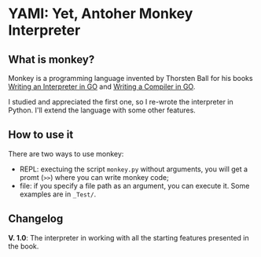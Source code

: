 # YAMI: Yet, Antoher Monkey Interpreter

## What is monkey?

Monkey is a programming language invented by Thorsten Ball for his books [Writing an Interpreter in GO](https://interpreterbook.com) and [Writing a Compiler in GO](https://compilerbook.com).

I studied and appreciated the first one, so I re-wrote the interpreter in Python. I'll extend the language with some other features. 

## How to use it

There are two ways to use monkey:
- REPL: exectuing the script `monkey.py` without arguments, you will get a promt (`>>`) where you can write monkey code;
- file: if you specify a file path as an argument, you can execute it. Some examples are in `_Test/`.

## Changelog

**V. 1.0**: The interpreter in working with all the starting features presented in the book.